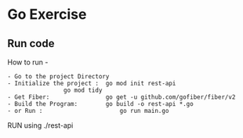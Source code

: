 # Go Exercise

## Run code

How to run -

	- Go to the project Directory 
	- Initialize the project : 	go mod init rest-api
					go mod tidy
	- Get Fiber: 		        go get -u github.com/gofiber/fiber/v2
	- Build the Program:		go build -o rest-api *.go
  	- or Run :                  	go run main.go
	

RUN using ./rest-api
